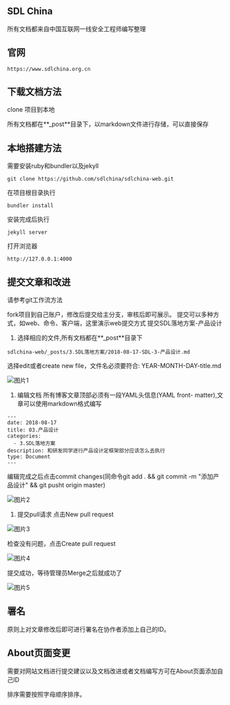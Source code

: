 ## SDL China

所有文档都来自中国互联网一线安全工程师编写整理

## 官网

```
https://www.sdlchina.org.cn
```
 
## 下载文档方法

clone 项目到本地

所有文档都在**_post**目录下，以markdown文件进行存储，可以直接保存

## 本地搭建方法

需要安装ruby和bundler以及jekyll
```
git clone https://github.com/sdlchina/sdlchina-web.git
```

在项目根目录执行

```
bundler install
```
安装完成后执行
```
jekyll server
```
打开浏览器
```
http://127.0.0.1:4000
```

## 提交文章和改进

请参考git工作流方法

fork项目到自己账户，修改后提交给主分支，审核后即可展示。
提交可以多种方式，如web、命令、客户端，这里演示web提交方式
提交SDL落地方案-产品设计
1. 选择相应的文件,所有文档都在**_post**目录下
```
sdlchina-web/_posts/3.SDL落地方案/2018-08-17-SDL-3-产品设计.md
```

选择edit或者create new file，文件名必须要符合: YEAR-MONTH-DAY-title.md

![图片1](1.png)

1. 编辑文档
所有博客文章顶部必须有一段YAML头信息(YAML front- matter),文章可以使用markdown格式编写
```
---
date: 2018-08-17
title: 03.产品设计
categories:
  - 3.SDL落地方案
description: 和研发同学进行产品设计定框架部分应该怎么去执行
type: Document
---
```

编辑完成之后点击commit changes(同命令git add . && git commit -m "添加产品设计" && git pusht origin master)

![图片2](2.png)

1. 提交pull请求
点击New pull request

![图片3](3.png)

检查没有问题，点击Create pull request

![图片4](4.png)

提交成功，等待管理员Merge之后就成功了

![图片5](5.png)

## 署名

原则上对文章修改后即可进行署名在协作者添加上自己的ID。

## About页面变更

需要对网站文档进行提交建议以及文档改进或者文档编写方可在About页面添加自己ID

排序需要按照字母顺序排序。
